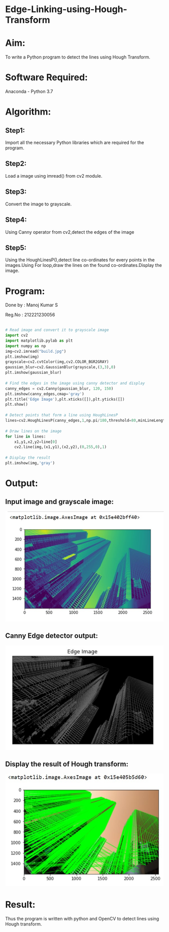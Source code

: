 # Edge-Linking-using-Hough-Transform
# Aim:
To write a Python program to detect the lines using Hough Transform.

# Software Required:
Anaconda - Python 3.7

# Algorithm:
## Step1:
Import all the necessary Python libraries which are required for the program.


## Step2:
Load a image using imread() from cv2 module.

## Step3:
Convert the image to grayscale.

## Step4:
Using Canny operator from cv2,detect the edges of the image

## Step5:
Using the HoughLinesP(),detect line co-ordinates for every points in the images.Using For loop,draw the lines on the found co-ordinates.Display the image.


# Program:
Done by : Manoj Kumar S

Reg.No : 212221230056
```Python

# Read image and convert it to grayscale image
import cv2
import matplotlib.pylab as plt
import numpy as np
img=cv2.imread("build.jpg")
plt.imshow(img)
grayscale=cv2.cvtColor(img,cv2.COLOR_BGR2GRAY)
gaussian_blur=cv2.GaussianBlur(grayscale,(3,3),0)
plt.imshow(gaussian_blur)

# Find the edges in the image using canny detector and display
canny_edges = cv2.Canny(gaussian_blur, 120, 150)
plt.imshow(canny_edges,cmap='gray')
plt.title('Edge Image'),plt.xticks([]),plt.yticks([])
plt.show()

# Detect points that form a line using HoughLinesP
lines=cv2.HoughLinesP(canny_edges,1,np.pi/180,threshold=80,minLineLength=10,maxLineGap=250)

# Draw lines on the image
for line in lines:
    x1,y1,x2,y2=line[0]
    cv2.line(img,(x1,y1),(x2,y2),(0,255,0),1)

# Display the result
plt.imshow(img,'gray')

```
# Output:

## Input image and grayscale image:
![](./ot1.jpg)
## Canny Edge detector output:
![](./ot2.jpg)

## Display the result of Hough transform:
![](./ot3.jpg)


# Result:
Thus the program is written with python and OpenCV to detect lines using Hough transform. 
